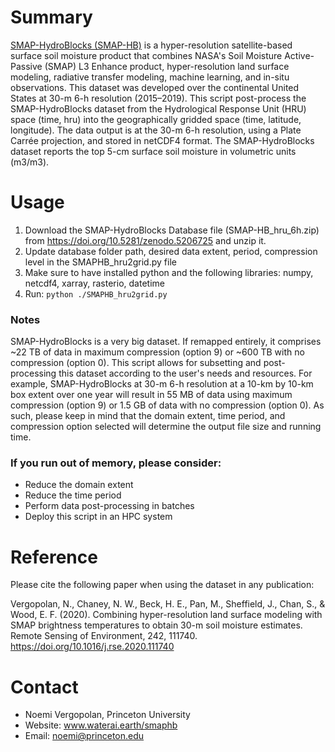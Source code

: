 # Summary
[SMAP-HydroBlocks (SMAP-HB)](https://waterai.earth/smaphb/) is a hyper-resolution satellite-based surface soil moisture product that combines NASA's Soil Moisture Active-Passive (SMAP) L3 Enhance product, hyper-resolution land surface modeling, radiative transfer modeling, machine learning, and in-situ observations. This dataset was developed over the continental United States at 30-m 6-h resolution (2015–2019). This script post-process the SMAP-HydroBlocks dataset from the Hydrological Response Unit (HRU) space (time, hru) into the geographically gridded space (time, latitude, longitude). The data output is at the 30-m 6-h resolution, using a Plate Carrée projection, and stored in netCDF4 format. The SMAP-HydroBlocks dataset reports the top 5-cm surface soil moisture in volumetric units (m3/m3).

# Usage
1. Download the SMAP-HydroBlocks Database file (SMAP-HB_hru_6h.zip) from https://doi.org/10.5281/zenodo.5206725 and unzip it.
2. Update database folder path, desired data extent, period, compression level in the SMAPHB_hru2grid.py file
3. Make sure to have installed python and the following libraries: numpy, netcdf4, xarray, rasterio, datetime
4. Run: ```python ./SMAPHB_hru2grid.py```

### Notes
SMAP-HydroBlocks is a very big dataset. If remapped entirely, it comprises ~22 TB of data in maximum compression (option 9) or ~600 TB with no compression (option 0). This script allows for subsetting and post-processing this dataset according to the user's needs and resources. For example, SMAP-HydroBlocks at 30-m 6-h resolution at a 10-km by 10-km box extent over one year will result in 55 MB of data using maximum compression (option 9) or 1.5 GB of data with no compression (option 0). As such, please keep in mind that the domain extent, time period, and compression option selected will determine the output file size and running time.

### If you run out of memory, please consider:
 - Reduce the domain extent
 - Reduce the time period
 - Perform data post-processing in batches
 - Deploy this script in an HPC system

# Reference

Please cite the following paper when using the dataset in any publication:

Vergopolan, N., Chaney, N. W., Beck, H. E., Pan, M., Sheffield, J., Chan, S., & Wood, E. F. (2020). Combining hyper-resolution land surface modeling with SMAP brightness temperatures to obtain 30-m soil moisture estimates. Remote Sensing of Environment, 242, 111740. https://doi.org/10.1016/j.rse.2020.111740

# Contact
 - Noemi Vergopolan, Princeton University
 - Website: www.waterai.earth/smaphb
 - Email: noemi@princeton.edu
